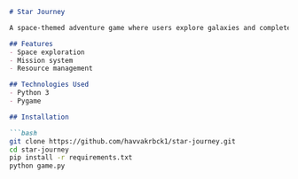 ```markdown
# Star Journey

A space-themed adventure game where users explore galaxies and complete missions.

## Features
- Space exploration
- Mission system
- Resource management

## Technologies Used
- Python 3
- Pygame

## Installation

```bash
git clone https://github.com/havvakrbck1/star-journey.git
cd star-journey
pip install -r requirements.txt
python game.py


